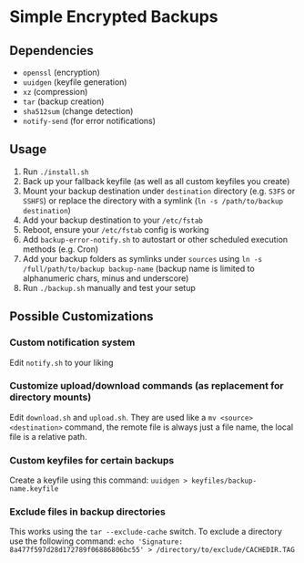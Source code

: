 # Simple Encrypted Backups

## Dependencies
- `openssl` (encryption)
- `uuidgen` (keyfile generation)
- `xz` (compression)
- `tar` (backup creation)
- `sha512sum` (change detection)
- `notify-send` (for error notifications)

## Usage
1. Run `./install.sh`
2. Back up your fallback keyfile (as well as all custom keyfiles you create)
3. Mount your backup destination under `destination` directory (e.g. `S3FS` or `SSHFS`) or replace the directory with a symlink (`ln -s /path/to/backup destination`)
4. Add your backup destination to your `/etc/fstab`
5. Reboot, ensure your `/etc/fstab` config is working
6. Add `backup-error-notify.sh` to autostart or other scheduled execution methods (e.g. Cron)
7. Add your backup folders as symlinks under `sources` using `ln -s /full/path/to/backup backup-name` (backup name is limited to alphanumeric chars, minus and underscore)
8. Run `./backup.sh` manually and test your setup

## Possible Customizations

### Custom notification system
Edit `notify.sh` to your liking

### Customize upload/download commands (as replacement for directory mounts)
Edit `download.sh` and `upload.sh`. They are used like a `mv <source> <destination>` command, the remote file is always just a file name, the local file is a relative path.

### Custom keyfiles for certain backups
Create a keyfile using this command: `uuidgen > keyfiles/backup-name.keyfile`

### Exclude files in backup directories
This works using the `tar --exclude-cache` switch. To exclude a directory use the following command: `echo 'Signature: 8a477f597d28d172789f06886806bc55' > /directory/to/exclude/CACHEDIR.TAG`

